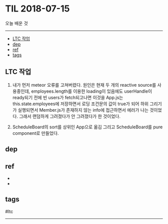 # TIL 2018-07-15

오늘 배운 것

--------------------------


- [LTC 작업](#ltc-작업)
- [dep](#dep)
- [ref](#ref)
- [tags](#tags)


## LTC 작업
1. 내가 먼저 meteor 오류를 고쳐버렸다. 원인은 현재 두 개의 reactive source를 사용중인데, employees.length를 이용한 loading이  있음에도 userHandle이 ready되기 전에 빈 users가 fetch되고나면 이것을 App.js는 this.state.employees에 저장하면서 로딩 조건문의 값이 true가 되어 하위 그리기가 실행되면서 Member.js가 존재하지 않는 info에 접근하면서 에러가 나는 것이었다. 그래서 랜덤하게 그려졌다가 안 그려졌다가 한 것이었다.

2. ScheduleBoard의 sort를 상위인 App으로 옮김
그리고 ScheduleBoard를 pure component로 만들었다.



## dep

## ref
- 
- 

## tags
  #ltc



--------------------------


 